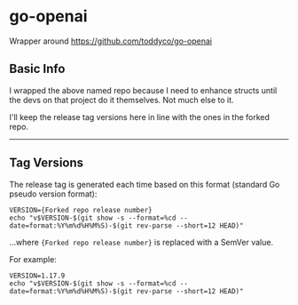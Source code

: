# go-openai

Wrapper around https://github.com/toddyco/go-openai

## Basic Info

I wrapped the above named repo because I need to enhance structs until the devs on that project do it themselves. Not much else to it.

I'll keep the release tag versions here in line with the ones in the forked repo.

------

## Tag Versions

The release tag is generated each time based on this format (standard Go pseudo version format):

```
VERSION={Forked repo release number}
echo "v$VERSION-$(git show -s --format=%cd --date=format:%Y%m%d%H%M%S)-$(git rev-parse --short=12 HEAD)"
```

...where `{Forked repo release number}` is replaced with a SemVer value.

For example:

```
VERSION=1.17.9
echo "v$VERSION-$(git show -s --format=%cd --date=format:%Y%m%d%H%M%S)-$(git rev-parse --short=12 HEAD)"
```
